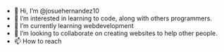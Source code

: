 - 👋 Hi, I’m @josuehernandez10
- 👀 I’m interested in learning to code, along with others programmers.
- 🌱 I’m currently learning webdevelopment
- 💞️ I’m looking to collaborate on creating websites to help other people.
- 📫 How to reach

<!---
josuehernandez10/josuehernandez10 is a ✨ special ✨ repository because its `README.md` (this file) appears on your GitHub profile.
You can click the Preview link to take a look at your changes.
--->
